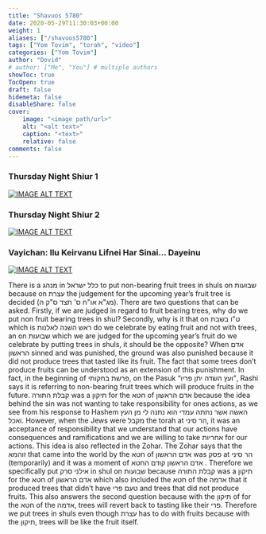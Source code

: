 ```yaml
---
title: "Shavuos 5780"
date: 2020-05-29T11:30:03+00:00
weight: 1
aliases: ["/shavuos5780"]
tags: ["Yom Tovim", "torah", "video"]
categories: ["Yom Tovim"]
author: "Dovid"
# author: ["Me", "You"] # multiple authors
showToc: true
TocOpen: true
draft: false
hidemeta: false
disableShare: false
cover:
    image: "<image path/url>"
    alt: "<alt text>"
    caption: "<text>"
    relative: false
comments: false
---
```

 ### Thursday Night Shiur 1
 [![IMAGE ALT TEXT](http://img.youtube.com/vi/yRw_KcYDGI8/0.jpg)](http://www.youtube.com/watch?v=yRw_KcYDGI8 "Video Title")
 ### Thursday Night Shiur 2
 [![IMAGE ALT TEXT](http://img.youtube.com/vi/I2NJg01bzR8/0.jpg)](http://www.youtube.com/watch?v=I2NJg01bzR8 "Video Title")
 ### Vayichan: Ilu Keirvanu Lifnei Har Sinai... Dayeinu
 [![IMAGE ALT TEXT](http://img.youtube.com/vi/ymdej8NkCIQ/0.jpg)](http://www.youtube.com/watch?v=ymdej8NkCIQ "Video Title")

There is a  מנהג in כלל ישראל to put non-bearing fruit trees in shuls on שבועות because on עצרת the judgement for the upcoming year’s fruit tree is decided (מג"א או"ח ס' תצד ס"ק ה). There are two questions that can be asked. Firstly, if we are judged in regard to fruit bearing trees, why do we put non fruit bearing trees in shul? Secondly, why is it that on  ט"ו בשבת which is ראש השנה לאלנות do we celebrate by eating fruit and not with trees, an on שבועות which we are judged for the upcoming year’s fruit do we celebrate by putting trees in shuls, it should be the opposite?
When אדם הראשון sinned and was punished, the ground was also punished because it did not produce trees that tasted like its fruit. The fact that some trees don’t produce fruits can be understood as an extension of this punishment. In fact, in the beginning of פרשת בחקותי, on the Pasuk “ועץ השדה יתן פריו”, Rashi says it is referring to non-bearing fruit trees which will produce fruits in the future.
קבלת התורה was a תיקון for the חטא of אדם הראשון because the idea behind the sin was not wanting to take responsibility for ones actions, as we see from his response to Hashem האשה אשר נתתה עמדי הוא נתנה לי מן  העץ ואכל. However, when the Jews were מקבל the torah at הר סיני, it was an acceptance of responsibility that we understand that our actions have consequences and ramifications and we are willing to take אחריות for our actions. This idea is also reflected in the Zohar. The Zohar says that the זוהמא that came into the world by the חטא of אדם הראשון was פסק at הר סיני (temporarily) and it was a moment of אדם הראשון קודם החטא . Therefore we specifically put אילני סרק in shul on  שבועות because קבלת התורה was a תיקון for the חטא of אדם הראשון which also included the  חטא of the אדמה that it produced trees that didn’t have טעם פרי and trees that did not produce fruits. This also answers the second question because with the תיקון of for the חטא of the אדמה, trees will revert back to tasting like their פרי. Therefore we put trees in shuls even though עצרת has to do with fruits because with the תיקון, trees will be like the fruit itself.
